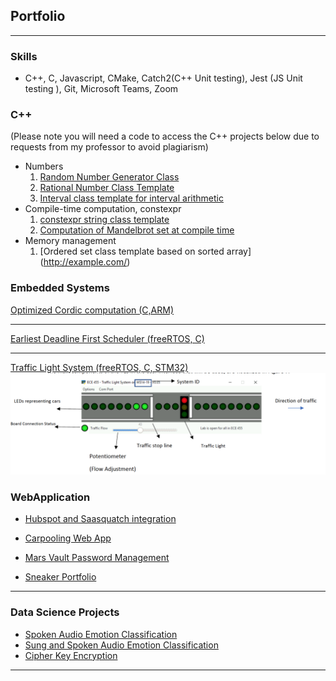 ## Portfolio

---
### Skills
  - C++, C, Javascript, CMake, Catch2(C++ Unit testing), Jest (JS Unit testing ), Git, Microsoft Teams, Zoom


### C++ 
  (Please note you will need a code to access the C++ projects below due to requests from my professor to avoid plagiarism)
  - Numbers  
    1. [Random Number Generator Class](http://example.com/)
    2. [Rational Number Class Template](http://example.com/)
    3. [Interval class template for interval arithmetic](http://example.com/)
  - Compile-time computation, constexpr 
    1. [constexpr string class template ](http://example.com/)
    2. [Computation of Mandelbrot set at compile time](http://example.com/)
  - Memory management 
    1. [Ordered set class template based on sorted array]  (http://example.com/)


### Embedded Systems

[ Optimized Cordic computation (C,ARM)](/sample_page)

---

[Earliest Deadline First Scheduler (freeRTOS, C)](/pdf/EDF_FOR_PORTFOLIO.pdf)

---

[Traffic Light System (freeRTOS, C, STM32)](/TLS)
<img src="images/traffic_light_interface.png?raw=true"/>


### WebApplication

- [Hubspot and Saasquatch integration](https://github.com/SENG499-team-2/SaaSquatch-HubSpot-integration)

- [Carpooling Web App](https://carpoolcanada.herokuapp.com/)

- [Mars Vault Password Management](http://example.com/)

- [Sneaker Portfolio](http://example.com/)


---


### Data Science Projects

- [Spoken Audio Emotion Classification](http://example.com/)
- [Sung and Spoken Audio Emotion Classification](/spokenandsung_audio_classification)
- [Cipher Key Encryption](http://example.com/)


---

